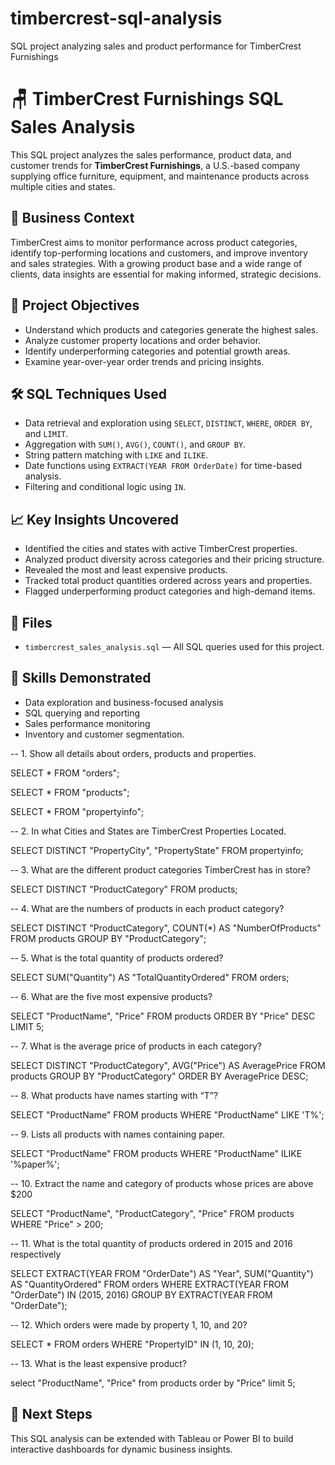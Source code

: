 # timbercrest-sql-analysis
SQL project analyzing sales and product performance for TimberCrest Furnishings


# 🪑 TimberCrest Furnishings SQL Sales Analysis

This SQL project analyzes the sales performance, product data, and customer trends for **TimberCrest Furnishings**, a U.S.-based company supplying office furniture, equipment, and maintenance products across multiple cities and states.

## 🧩 Business Context
TimberCrest aims to monitor performance across product categories, identify top-performing locations and customers, and improve inventory and sales strategies. With a growing product base and a wide range of clients, data insights are essential for making informed, strategic decisions.

## 🎯 Project Objectives
- Understand which products and categories generate the highest sales.
- Analyze customer property locations and order behavior.
- Identify underperforming categories and potential growth areas.
- Examine year-over-year order trends and pricing insights.

## 🛠️ SQL Techniques Used
- Data retrieval and exploration using `SELECT`, `DISTINCT`, `WHERE`, `ORDER BY`, and `LIMIT`.
- Aggregation with `SUM()`, `AVG()`, `COUNT()`, and `GROUP BY`.
- String pattern matching with `LIKE` and `ILIKE`.
- Date functions using `EXTRACT(YEAR FROM OrderDate)` for time-based analysis.
- Filtering and conditional logic using `IN`.

## 📈 Key Insights Uncovered
- Identified the cities and states with active TimberCrest properties.
- Analyzed product diversity across categories and their pricing structure.
- Revealed the most and least expensive products.
- Tracked total product quantities ordered across years and properties.
- Flagged underperforming product categories and high-demand items.

## 📂 Files
- `timbercrest_sales_analysis.sql` — All SQL queries used for this project.

## 🧠 Skills Demonstrated
- Data exploration and business-focused analysis
- SQL querying and reporting
- Sales performance monitoring
- Inventory and customer segmentation.


-- 1. Show all details about orders, products and properties.

SELECT *
FROM "orders";

SELECT *
FROM "products";

SELECT *
FROM "propertyinfo";


-- 2. In what Cities and States are TimberCrest Properties Located.

SELECT DISTINCT "PropertyCity", "PropertyState"
FROM propertyinfo;


-- 3. What are the different product categories TimberCrest has in store?

SELECT DISTINCT "ProductCategory"
FROM products;


-- 4. What are the numbers of products in each product category?

SELECT DISTINCT "ProductCategory", COUNT(*) AS "NumberOfProducts"
FROM products
GROUP BY "ProductCategory";


-- 5. What is the total quantity of products ordered?

SELECT SUM("Quantity") AS "TotalQuantityOrdered"
FROM orders;


-- 6. What are the five most expensive products?

SELECT "ProductName", "Price"
FROM products
ORDER BY "Price" DESC
LIMIT 5;


-- 7. What is the average price of products in each category?

SELECT DISTINCT "ProductCategory", AVG("Price") AS AveragePrice
FROM products
GROUP BY "ProductCategory"
ORDER BY AveragePrice DESC;


-- 8. What products have names starting with “T”?

SELECT "ProductName"
FROM products
WHERE "ProductName" LIKE 'T%';


-- 9. Lists all products with names containing paper.

SELECT "ProductName"
FROM products
WHERE "ProductName" ILIKE '%paper%';


-- 10. Extract the name and category of products whose prices are above $200

SELECT "ProductName", "ProductCategory", "Price"
FROM products
WHERE "Price" > 200;


-- 11. What is the total quantity of products ordered in 2015 and 2016 respectively

SELECT EXTRACT(YEAR FROM "OrderDate") AS "Year", SUM("Quantity") AS "QuantityOrdered"
FROM orders
WHERE EXTRACT(YEAR FROM "OrderDate") IN (2015, 2016)
GROUP BY EXTRACT(YEAR FROM "OrderDate");


-- 12. Which orders were made by property 1, 10, and 20?

SELECT *
FROM orders
WHERE "PropertyID" IN (1, 10, 20);


-- 13. What is the least expensive product?

select "ProductName", "Price" from products
order by "Price" 
limit 5;

## 📌 Next Steps
This SQL analysis can be extended with Tableau or Power BI to build interactive dashboards for dynamic business insights.
